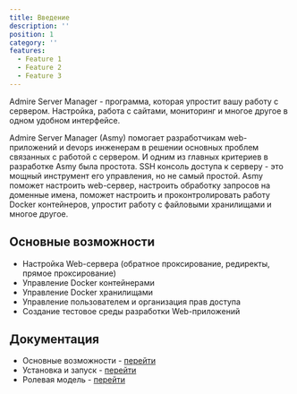 ```yaml
---
title: Введение
description: ''
position: 1
category: ''
features:
  - Feature 1
  - Feature 2
  - Feature 3
---
```


Admire Server Manager - программа, которая упростит вашу работу с сервером.
Настройка, работа с сайтами, мониторинг и многое другое в одном удобном интерфейсе.

Admire Server Manager (Asmy) помогает разработчикам web-приложений и devops инженерам в решении основных проблем
связанных с работой с сервером. И одним из главных критериев в разработке Asmy была простота.
SSH консоль доступа к серверу - это мощный инструмент его управления, но не самый простой.
Asmy поможет настроить web-сервер, настроить обработку запросов на доменные имена,
поможет настроить и проконтролировать работу Docker контейнеров, упростит работу с файловыми хранилищами и многое другое.

## Основные возможности

* Настройка Web-сервера (обратное проксирование, редиректы, прямое проксирование)
* Управление Docker контейнерами
* Управление Docker хранилищами
* Управление пользователем и организация прав доступа
* Создание тестовое среды разработки Web-приложений

## Документация

* Основные возможности - [перейти](/opportunities)
* Установка и запуск - [перейти](/installing)
* Ролевая модель - [перейти](/roles)
